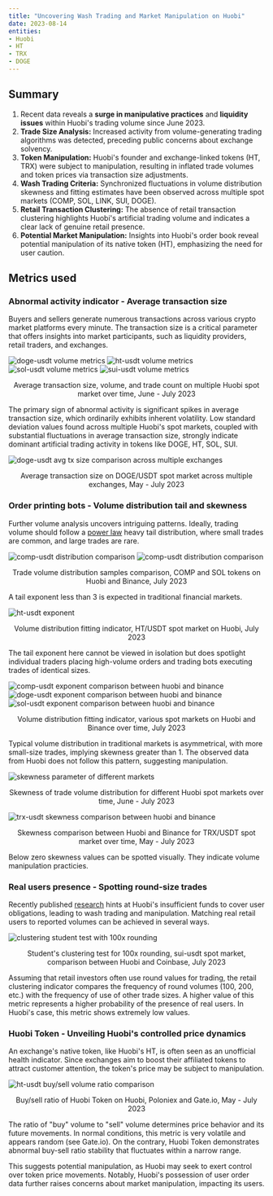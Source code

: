 ```yaml
---
title: "Uncovering Wash Trading and Market Manipulation on Huobi"
date: 2023-08-14
entities: 
- Huobi
- HT
- TRX
- DOGE
---
```


## Summary
1. Recent data reveals a **surge in manipulative practices** and **liquidity issues** within Huobi's trading volume since June 2023.
2. **Trade Size Analysis:** Increased activity from volume-generating trading algorithms was detected, preceding public concerns about exchange solvency.
3. **Token Manipulation:** Huobi's founder and exchange-linked tokens (HT, TRX) were subject to manipulation, resulting in inflated trade volumes and token prices via transaction size adjustments.
4. **Wash Trading Criteria:** Synchronized fluctuations in volume distribution skewness and fitting estimates have been observed across multiple spot markets (COMP, SOL, LINK, SUI, DOGE).
5. **Retail Transaction Clustering:** The absence of retail transaction clustering highlights Huobi's artificial trading volume and indicates a clear lack of genuine retail presence.
6. **Potential Market Manipulation:** Insights into Huobi's order book reveal potential manipulation of its native token (HT), emphasizing the need for user caution.

## Metrics used

### Abnormal activity indicator - Average transaction size

Buyers and sellers generate numerous transactions across various crypto market platforms every minute. The transaction size is a critical parameter that offers insights into market participants, such as liquidity providers, retail traders, and exchanges.

![doge-usdt volume metrics](tx-size-doge.png)
![ht-usdt volume metrics](tx-size-ht.png)
![sol-usdt volume metrics](tx-size-sol.png)
![sui-usdt volume metrics](tx-size-sui.png)

<p style="text-align: center;">Average transaction size, volume, and trade count on multiple Huobi spot market over time, June - July 2023</p>

The primary sign of abnormal activity is significant spikes in average transaction size, which ordinarily exhibits inherent volatility. Low standard deviation values found across multiple Huobi's spot markets, coupled with substantial fluctuations in average transaction size, strongly indicate dominant artificial trading activity in tokens like DOGE, HT, SOL, SUI.

![doge-usdt avg tx size comparison across multiple exchanges](doge-avg-tx-huobi-coinbase-binance-okx.jpg)
<p style="text-align: center;">Average transaction size on DOGE/USDT spot market across multiple exchanges, May - July 2023</p>

### Order printing bots - Volume distribution tail and skewness

Further volume analysis uncovers intriguing patterns. Ideally, trading volume should follow a [power law](https://en.wikipedia.org/wiki/Power_law) heavy tail distribution, where small trades are common, and large trades are rare.

![comp-usdt distribution comparison](comp-distribution-binance-huobi.png)
![comp-usdt distribution comparison](sol-distribution-binance-huobi.png)
<p style="text-align: center;">Trade volume distribution samples comparison, COMP and SOL tokens on Huobi and Binance, July 2023</p>

A tail exponent less than 3 is expected in traditional financial markets.

![ht-usdt exponent](exponent-ht.png)
<p style="text-align: center;">Volume distribution fitting indicator, HT/USDT spot market on Huobi, July 2023</p>

The tail exponent here cannot be viewed in isolation but does spotlight individual traders placing high-volume orders and trading bots executing trades of identical sizes.

![comp-usdt exponent comparison between huobi and binance](exponent-comp-binance-huobi.png)
![doge-usdt exponent comparison between huobi and binance](exponent-doge-binance-huobi.png)
![sol-usdt exponent comparison between huobi and binance](exponent-sol-binance-huobi.png)

<p style="text-align: center;">Volume distribution fitting indicator, various spot markets on Huobi and Binance over time, July 2023 </p>

Typical volume distribution in traditional markets is asymmetrical, with more small-size trades, implying skewness greater than 1. The observed data from Huobi does not follow this pattern, suggesting manipulation.

![skewness parameter of different markets](skewness-huobi.jpg)
<p style="text-align: center;">Skewness of trade volume distribution for different Huobi spot markets over time, June - July 2023 </p>

![trx-usdt skewness comparison between huobi and binance](skewness_binance_huobi.png)
<p style="text-align: center;">Skewness comparison between Huobi and Binance for TRX/USDT spot market over time, May - July 2023 </p>

Below zero skewness values can be spotted visually. They indicate volume manipulation practicies.


### Real users presence - Spotting round-size trades

Recently published [research](https://twitter.com/adamscochran/status/1687959096316542976) hints at Huobi's insufficient funds to cover user obligations, leading to wash trading and manipulation. Matching real retail users to reported volumes can be achieved in several ways.

![clustering student test with 100x rounding](sui-clustering-test-huobi-coinbase.png)
<p style="text-align: center;">Student's clustering test for 100x rounding, sui-usdt spot market, comparison between Huobi and Coinbase, July 2023</p>

Assuming that retail investors often use round values for trading, the retail clustering indicator compares the frequency of round volumes (100, 200, etc.) with the frequency of use of other trade sizes. A higher value of this metric represents a higher probability of the presence of real users. In Huobi's case, this metric shows extremely low values.


### Huobi Token - Unveiling Huobi's controlled price dynamics

An exchange's native token, like Huobi's HT, is often seen as an unofficial health indicator. Since exchanges aim to boost their affiliated tokens to attract customer attention, the token's price may be subject to manipulation.
 

![ht-usdt buy/sell volume ratio comparison](ht-usdt-buy-sell-volume-multiple-exchange-comparison.jpg)

<p style="text-align: center;">Buy/sell ratio of Huobi Token on Huobi, Poloniex and Gate.io, May - July 2023  </p>

The ratio of "buy" volume to "sell" volume determines price behavior and its future movements. In normal conditions, this metric is very volatile and appears random (see Gate.io). On the contrary, Huobi Token demonstrates abnormal buy-sell ratio stability that fluctuates within a narrow range.

This suggests potential manipulation, as Huobi may seek to exert control over token price movements. Notably, Huobi's possession of user order data further raises concerns about market manipulation, impacting its users.
